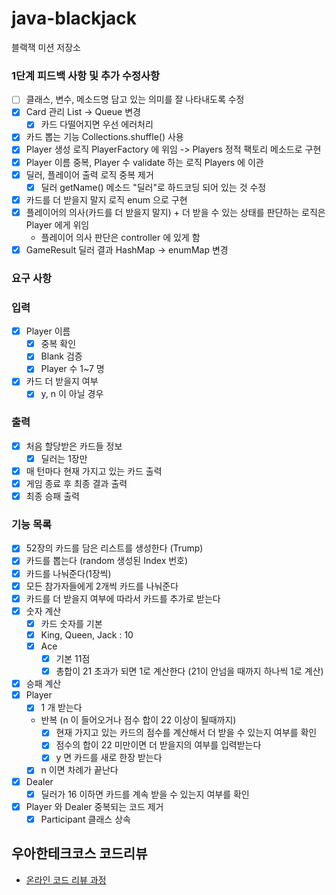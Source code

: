 # java-blackjack

블랙잭 미션 저장소

### 1단계 피드백 사항 및 추가 수정사항
- [ ] 클래스, 변수, 메소드명 담고 있는 의미를 잘 나타내도록 수정
- [x] Card 관리 List -> Queue 변경
  - [x] 카드 다떨어지면 우선 에러처리
- [x] 카드 뽑는 기능 Collections.shuffle() 사용
- [x] Player 생성 로직 PlayerFactory 에 위임 -> Players 정적 팩토리 메소드로 구현
- [x] Player 이름 중복, Player 수 validate 하는 로직 Players 에 이관
- [x] 딜러, 플레이어 출력 로직 중복 제거
  - [x] 딜러 getName() 메소드 "딜러"로 하드코딩 되어 있는 것 수정
- [x] 카드를 더 받을지 말지 로직 enum 으로 구현
- [x] 플레이어의 의사(카드를 더 받을지 말지) + 더 받을 수 있는 상태를 판단하는 로직은 Player 에게 위임 
    - 플레이어 의사 판단은 controller 에 있게 함
- [x] GameResult 딜러 결과 HashMap -> enumMap 변경 

### 요구 사항

### 입력

- [x] Player 이름
    - [x] 중복 확인
    - [x] Blank 검증
    - [x] Player 수 1~7 명
- [x] 카드 더 받을지 여부
    - [x] y, n 이 아닐 경우

### 출력

- [x] 처음 할당받은 카드들 정보
    - [x] 딜러는 1장만
- [x] 매 턴마다 현재 가지고 있는 카드 출력
- [x] 게임 종료 후 최종 결과 출력
- [x] 최종 승패 출력

### 기능 목록

- [x] 52장의 카드를 담은 리스트를 생성한다 (Trump)
- [x] 카드를 뽑는다 (random 생성된 Index 번호)
- [x] 카드를 나눠준다(1장씩)
- [x] 모든 참가자들에게 2개씩 카드를 나눠준다
- [x] 카드를 더 받을지 여부에 따라서 카드를 추가로 받는다
- [x] 숫자 계산
    - [x] 카드 숫자를 기본
    - [x] King, Queen, Jack : 10
    - [x] Ace
        - [x] 기본 11점
        - [x] 총합이 21 초과가 되면 1로 계산한다 (21이 안넘을 때까지 하나씩 1로 계산)
- [x] 승패 계산
- [x] Player
    - [x] 1 개 받는다
    - 반복 (n 이 들어오거나 점수 합이 22 이상이 될때까지)
        - [x] 현재 가지고 있는 카드의 점수를 계산해서 더 받을 수 있는지 여부를 확인
        - [x] 점수의 합이 22 미만이면 더 받을지의 여부를 입력받는다
        - [x] y 면 카드를 새로 한장 받는다
    - [x] n 이면 차례가 끝난다
- [x] Dealer
    - [x] 딜러가 16 이하면 카드를 계속 받을 수 있는지 여부를 확인
- [x] Player 와 Dealer 중복되는 코드 제거
  - [x] Participant 클래스 상속

## 우아한테크코스 코드리뷰

- [온라인 코드 리뷰 과정](https://github.com/woowacourse/woowacourse-docs/blob/master/maincourse/README.md)
